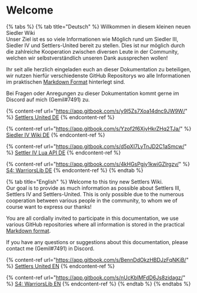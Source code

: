 # Welcome

{% tabs %}
{% tab title="Deutsch" %}
Willkommen in diesem kleinen neuen Siedler Wiki\
Unser Ziel ist es so viele Informationen wie Möglich rund um Siedler III, Siedler IV und Settlers-United bereit zu stellen. Dies ist nur möglich durch die zahlreiche Kooperation zwischen diversen Leute in der Community, welchen wir selbstverständlich unseren Dank aussprechen wollen!&#x20;

Ihr seit alle herzlich eingeladen euch an dieser Dokumentation zu beteiligen, wir nutzen hierfür verschiedenste GitHub Repositorys wo alle Informationen im praktischen [Markdown Format](https://www.markdownguide.org/) hinterlegt sind.&#x20;

Bei Fragen oder Anregungen zu dieser Dokumentation kommt gerne im Discord auf mich (Gemil#7491) zu.



{% content-ref url="https://app.gitbook.com/s/y9l5Zs7Xoa14dnc9JW9W/" %}
[Settlers United DE](https://app.gitbook.com/s/y9l5Zs7Xoa14dnc9JW9W/)
{% endcontent-ref %}

{% content-ref url="https://app.gitbook.com/s/Yzof2f6XjyHkrZHq2TJa/" %}
[Siedler IV Wiki DE](https://app.gitbook.com/s/Yzof2f6XjyHkrZHq2TJa/)
{% endcontent-ref %}

{% content-ref url="https://app.gitbook.com/s/d5pXI7LyTnJD2C1aSmcw/" %}
[Settler IV Lua API DE](https://app.gitbook.com/s/d5pXI7LyTnJD2C1aSmcw/)
{% endcontent-ref %}

{% content-ref url="https://app.gitbook.com/s/4kHGsPgjy1kwiGZlrgzv/" %}
[S4: WarriorsLib DE](https://app.gitbook.com/s/4kHGsPgjy1kwiGZlrgzv/)
{% endcontent-ref %}
{% endtab %}

{% tab title="English" %}
Welcome to this tiny new Settlers Wiki.\
Our goal is to provide as much information as possible about Settlers III, Settlers IV and Settlers-United. This is only possible due to the numerous cooperation between various people in the community, to whom we of course want to express our thanks!&#x20;

You are all cordially invited to participate in this documentation, we use various GitHub repositories where all information is stored in the practical [Markdown format](https://www.markdownguide.org/).&#x20;

If you have any questions or suggestions about this documentation, please contact me (Gemil#7491) in Discord.



{% content-ref url="https://app.gitbook.com/s/BennDdOkzHBDJzFqNKiB/" %}
[Settlers United EN](https://app.gitbook.com/s/BennDdOkzHBDJzFqNKiB/)
{% endcontent-ref %}

{% content-ref url="https://app.gitbook.com/s/nUcKbIMFdD6Js8zidagz/" %}
[S4: WarriorsLib EN](https://app.gitbook.com/s/nUcKbIMFdD6Js8zidagz/)
{% endcontent-ref %}
{% endtab %}
{% endtabs %}
